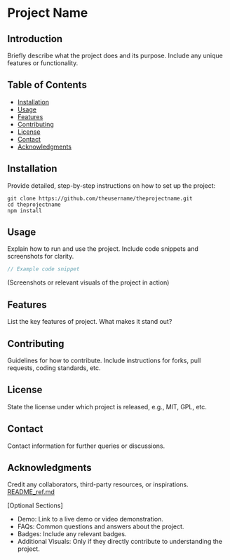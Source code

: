 
# Project Name

## Introduction
Briefly describe what the project does and its purpose. Include any unique features or functionality.

## Table of Contents
- [Installation](#installation)
- [Usage](#usage)
- [Features](#features)
- [Contributing](#contributing)
- [License](#license)
- [Contact](#contact)
- [Acknowledgments](#acknowledgments)

## Installation
Provide detailed, step-by-step instructions on how to set up the project:
```
git clone https://github.com/theusername/theprojectname.git
cd theprojectname
npm install
```


## Usage
Explain how to run and use the project. Include code snippets and screenshots for clarity.

```javascript
// Example code snippet
```
(Screenshots or relevant visuals of the project in action)

## Features
List the key features of project. What makes it stand out?

## Contributing
Guidelines for how to contribute. Include instructions for forks, pull requests, coding standards, etc.

## License
State the license under which project is released, e.g., MIT, GPL, etc.

## Contact
Contact information for further queries or discussions.

## Acknowledgments
Credit any collaborators, third-party resources, or inspirations.
[README_ref.md](https://github.com/TeleViaBox/RealEstateProject_beautified_beau_new_upload/blob/main/README_ref.md)

[Optional Sections]
- Demo: Link to a live demo or video demonstration.
- FAQs: Common questions and answers about the project.
- Badges: Include any relevant badges.
- Additional Visuals: Only if they directly contribute to understanding the project.
